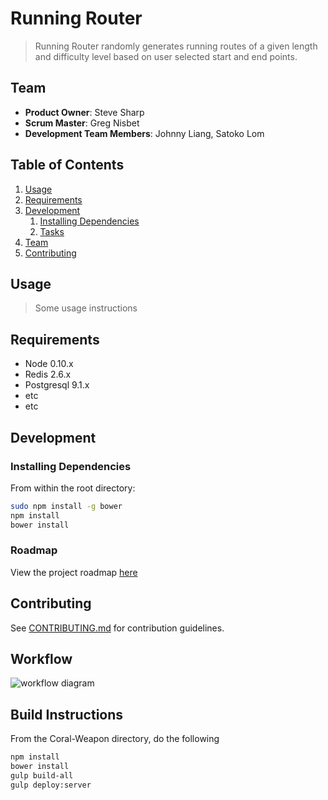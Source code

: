 # Running Router


>Running Router randomly generates running routes of a given length and difficulty level based on user selected start and end points.

## Team

  - __Product Owner__: Steve Sharp
  - __Scrum Master__: Greg Nisbet
  - __Development Team Members__: Johnny Liang, Satoko Lom

## Table of Contents

1. [Usage](#Usage)
1. [Requirements](#requirements)
1. [Development](#development)
    1. [Installing Dependencies](#installing-dependencies)
    1. [Tasks](#tasks)
1. [Team](#team)
1. [Contributing](#contributing)

## Usage

> Some usage instructions

## Requirements

- Node 0.10.x
- Redis 2.6.x
- Postgresql 9.1.x
- etc
- etc

## Development

### Installing Dependencies

From within the root directory:

```sh
sudo npm install -g bower
npm install
bower install
```

### Roadmap

View the project roadmap [here](LINK_TO_PROJECT_ISSUES)


## Contributing

See [CONTRIBUTING.md](CONTRIBUTING.md) for contribution guidelines.

## Workflow

![workflow diagram](http://i.imgur.com/p0e4tQK.png)

## Build Instructions

From the Coral-Weapon directory, do the following

```sh
npm install
bower install
gulp build-all
gulp deploy:server
```
